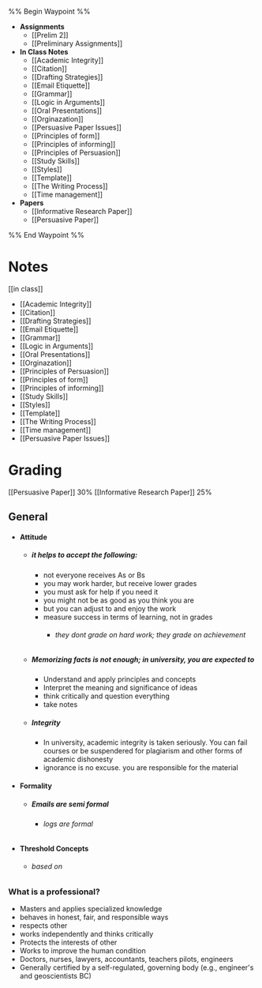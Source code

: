 
%% Begin Waypoint %%
- **Assignments**
	- [[Prelim 2]]
	- [[Preliminary Assignments]]
- **In Class Notes**
	- [[Academic Integrity]]
	- [[Citation]]
	- [[Drafting Strategies]]
	- [[Email Etiquette]]
	- [[Grammar]]
	- [[Logic in Arguments]]
	- [[Oral Presentations]]
	- [[Orginazation]]
	- [[Persuasive Paper Issues]]
	- [[Principles of form]]
	- [[Principles of informing]]
	- [[Principles of Persuasion]]
	- [[Study Skills]]
	- [[Styles]]
	- [[Template]]
	- [[The Writing Process]]
	- [[Time management]]
- **Papers**
	- [[Informative Research Paper]]
	- [[Persuasive Paper]]

%% End Waypoint %%



# Notes
[[in class]]


- [[Academic Integrity]]
- [[Citation]]
- [[Drafting Strategies]]
- [[Email Etiquette]]
- [[Grammar]]
- [[Logic in Arguments]]
- [[Oral Presentations]]
- [[Orginazation]]
- [[Principles of Persuasion]]
- [[Principles of form]]
- [[Principles of informing]]
- [[Study Skills]]
- [[Styles]]
- [[Template]]
- [[The Writing Process]]
- [[Time management]]
- [[Persuasive Paper Issues]]


# Grading
[[Persuasive Paper]] 30%
[[Informative Research Paper]] 25%

## General
- #### Attitude
	- ##### it helps to accept the following:
		- not everyone receives As or Bs
		- you may work harder, but receive lower grades
		- you must ask for help if you need it
		- you might not be as good as you think you are
		- but you can adjust to and enjoy the work
		- measure success in terms of learning, not in grades
			- ###### they dont grade on hard work; they grade on achievement 
	- ##### Memorizing facts is not enough; in university, you are expected to 
		- Understand and apply principles and concepts 
		- Interpret the meaning and significance of ideas
		- think critically and question everything
		- take notes
	- ##### Integrity
		- In university, academic integrity is taken seriously. You can fail courses or be suspendered for plagiarism and other forms of academic dishonesty
		- ignorance is no excuse. you are responsible for the material 
- #### Formality
	- ##### Emails are semi formal
		- ###### logs are formal
- #### Threshold Concepts
	- ###### based on 



### What is a professional?
- Masters and applies specialized knowledge
- behaves in honest, fair, and responsible ways
- respects other
- works independently and thinks critically
- Protects the interests of other
- Works to improve the human condition
- Doctors, nurses, lawyers, accountants, teachers pilots, engineers
- Generally certified by a self-regulated, governing body (e.g., engineer's and geoscientists BC)

